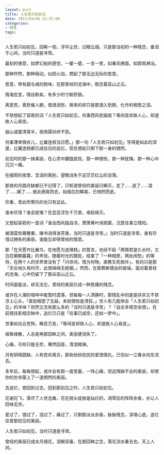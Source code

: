 ```yaml
---
layout: post
title: 人生若只如初见
date: 2013/04/06 12:55:00
categories:
- 随笔
tags:
---
```


人生若只如初见，回眸一视，浮华尘世，过眼云烟，只是那当初的一种残念，垂泪于心间，当时只道是寻常。

最初的惬意，如梦幻般的感觉，一颦一蹙，一言一笑，如春风拂面，如霏雨淋浴。

那种怦然，那种萌动，似团火焰，燃起了那无边无际的思意。

思意，带有甜与咸的韵味，在那曾经的沧海中，暇念着巫山之云。

情海忽变，情丝断矣，有多少的寸断肝肠。

离思苦，离愁催人腑，借酒消愁，换来的却只是那酒入愁肠，化作的相思之泪。

不禁想起了容若的词「人生若只如初见，何事西风悲画扇？等闲变却故人心，却道故人心易变。

骊山语罢清宵半，夜雨霖铃终不怨。

何事薄幸锦衣儿，比翼连枝当日愿。」那一句「人生若只如初见」写得是如此的深邃，比翼连枝都已成往日的追忆，现在想起只剩下那一身的惆然。

初见时的那一抹美丽，在心灵中朦胧欲现，那一种惆怅，那一种犹悔，那一种心中沉沉一痛。

在细雨的夜里，含泪的离别，望眼消失于这茫茫红尘的没落。

那夜的月圆月缺都已不记得了，只知道曾经的美丽已瞬灭，走了……逝了……泪了……痛了……彼此擦肩而去，如烟花的瞬美，已悄然而逝。

珍重，至此所寄托的也只有这此。

谁未珍惜？谁会犹悔？在芸芸浮生千万里，缘起缘灭。

又想起容若的一首词「谁会西风独自凉，萧萧黄叶闭疏窗，沉思往事立残阳。

被酒莫惊春睡重，赌书消得泼茶香，当时只道是寻常。」当时只道是寻常，谁有珍惜过拥有的美丽，谁能忘却得曾经的情意。

那「在天愿作比翼鸟，在地愿为连理枝」的誓言，也经不起「两情若是久长时，又岂在朝朝暮暮」的考验，随着时光的蹉跎，结束了「一种相思，两处闲愁」的等待，在两个人的世界里没有了「问世间，情为何物，直教生死相许」，有的只是那「天长地久有时尽，此恨绵绵无绝期。」然而，在那葬断情丝的彼端，面对着曾经的沧海，心中仍留下了那朵巫山之云。

时间虽能淡，却无法忘，曾经的美丽已成一种思痛的残念。

或许在人潮的喧哗中能暂时遗落，但每每一人清静时，那情乱中的是是非非又不禁浮上心头，「直到相思了无益，未妨惆怅是清狂。」世人有几能体会「人生若只如初见」的寻味？则然又怎有那么多的「当时只道是寻常」？「自古多情空余恨」，在前情往影相交映中，追忆已只是「往事已成空，还如一梦中」。

世事如白云苍狗，瞬息万变，「等闲变却故人心，却道故人心易变」。

缘聚缘散，人总是再那回眸之间，美丽便消失了。

心痛，可却只能无奈，蓦然回首，清泪暗弹。

月有阴晴圆缺，人有悲欢离合，那些纷纷扰扰的爱恨情仇，已恰似一江春水向东流去。

多年后，每每想起，或许会有那一度思量，一阵心痛，但这残缺不全的美丽，却使你的生命蒙上了一道惘然的美丽。

去追忆，想回到过去，回到那初见之时，人生若只如初见。

花谢花飞，落尽了人世沧桑，花在枝头绽放是灿烂的，凋零后的阵阵余香，亦让人回味无穷。

爱过了，错过了，泪过了，痛过了，只剩那淡淡余香，脉脉残念，深埋心底，追忆往昔那初见的美丽。

人生若只如初见，当时只道是寻常。

曾经的美丽已成水月镜花，泪眼双垂，在那回眸之念，落花流水春去也，天上人间。
